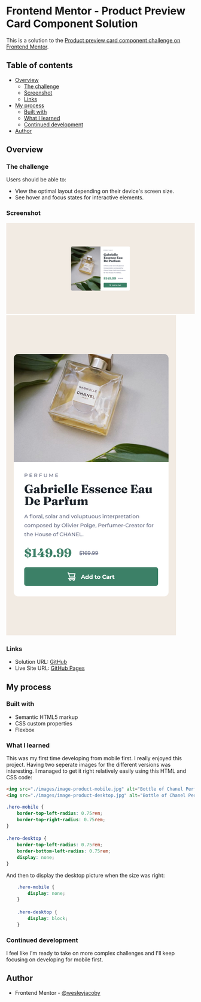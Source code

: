 # Frontend Mentor - Product Preview Card Component Solution

This is a solution to the [Product preview card component challenge on Frontend Mentor](https://www.frontendmentor.io/challenges/product-preview-card-component-GO7UmttRfa).

## Table of contents

- [Overview](#overview)
  - [The challenge](#the-challenge)
  - [Screenshot](#screenshot)
  - [Links](#links)
- [My process](#my-process)
  - [Built with](#built-with)
  - [What I learned](#what-i-learned)
  - [Continued development](#continued-development)
- [Author](#author)

## Overview

### The challenge

Users should be able to:

- View the optimal layout depending on their device's screen size.
- See hover and focus states for interactive elements.

### Screenshot

![](./images/product-preview-card-desktop.png)
![](./images/product-preview-card-mobile.png)

### Links

- Solution URL: [GitHub](https://your-solution-url.com)
- Live Site URL: [GitHub Pages](https://your-live-site-url.com)

## My process

### Built with

- Semantic HTML5 markup
- CSS custom properties
- Flexbox

### What I learned

This was my first time developing from mobile first. I really enjoyed this project. Having two seperate images for the different versions was interesting. I managed to get it right relatively easily using this HTML and CSS code:

```html
<img src="./images/image-product-mobile.jpg" alt="Bottle of Chanel Perfume" class="hero-mobile">
<img src="./images/image-product-desktop.jpg" alt="Bottle of Chanel Perfume" class="hero-desktop">
```
```css
.hero-mobile {
    border-top-left-radius: 0.75rem;
    border-top-right-radius: 0.75rem;
}

.hero-desktop {
    border-top-left-radius: 0.75rem;
    border-bottom-left-radius: 0.75rem;
    display: none;
}
```
And then to display the desktop picture when the size was right:
```css
    .hero-mobile {
        display: none;
    }

    .hero-desktop {
        display: block;
    }
```

### Continued development

I feel like I'm ready to take on more complex challenges and I'll keep focusing on developing for mobile first.

## Author

- Frontend Mentor - [@wesleyjacoby](https://www.frontendmentor.io/profile/wesleyjacoby)